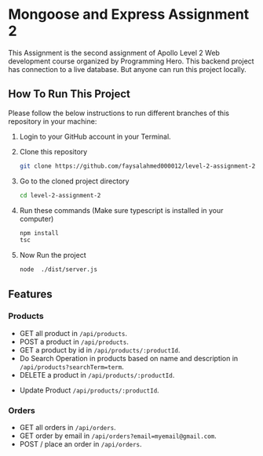 # Mongoose and Express Assignment 2

This Assignment is the second assignment of Apollo Level 2 Web development course organized by Programming Hero. This backend project
has connection to a live database. But anyone can run this project locally.

## How To Run This Project

Please follow the below instructions to run different branches of this repository in your machine:

1. Login to your GitHub account in your Terminal.

2. Clone this repository
   ```sh
   git clone https://github.com/faysalahmed000012/level-2-assignment-2.git
   ```
3. Go to the cloned project directory
   ```sh
   cd level-2-assignment-2
   ```
4. Run these commands (Make sure typescript is installed in your computer)
   ```sh
   npm install
   tsc
   ```
5. Now Run the project
   ```sh
   node  ./dist/server.js
   ```

## Features

### Products

- GET all product in `/api/products`.
- POST a product in `/api/products`.
- GET a product by id in `/api/products/:productId`.
- Do Search Operation in products based on name and description in `/api/products?searchTerm=term`.
- DELETE a product in `/api/products/:productId`.

* Update Product `/api/products/:productId`.

### Orders

- GET all orders in `/api/orders`.
- GET order by email in `/api/orders?email=myemail@gmail.com`.
- POST / place an order in `/api/orders`.
